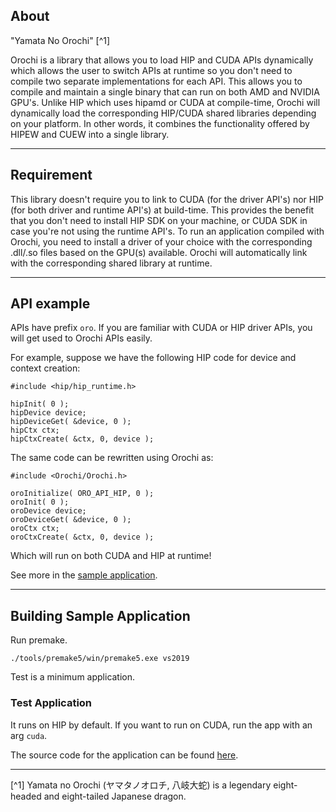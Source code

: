 ## About

"Yamata No Orochi" [^1] 

Orochi is a library that allows you to load HIP and CUDA APIs dynamically which allows the user to switch APIs at runtime so you don't need to compile two separate implementations for each API. This allows you to compile and maintain a single binary that can run on both AMD and NVIDIA GPU's. Unlike HIP which uses hipamd or CUDA at compile-time, Orochi will dynamically load the corresponding HIP/CUDA shared libraries depending on your platform. In other words, it combines the functionality offered by HIPEW and CUEW into a single library.

---

## Requirement

This library doesn't require you to link to CUDA (for the driver API's) nor HIP (for both driver and runtime API's) at build-time. This provides the benefit that you don't need to install HIP SDK on your machine, or CUDA SDK in case you're not using the runtime API's. 
To run an application compiled with Orochi, you need to install a driver of your choice with the corresponding .dll/.so files based on the GPU(s) available. Orochi will automatically link with the corresponding shared library at runtime.


----

## API example 

APIs have prefix `oro`. If you are familiar with CUDA or HIP driver APIs, you will get used to Orochi APIs easily.  

For example, suppose we have the following HIP code for device and context creation:

```
#include <hip/hip_runtime.h>

hipInit( 0 );
hipDevice device;
hipDeviceGet( &device, 0 );
hipCtx ctx;
hipCtxCreate( &ctx, 0, device );

```


The same code can be rewritten using Orochi as:


```
#include <Orochi/Orochi.h>

oroInitialize( ORO_API_HIP, 0 );
oroInit( 0 );
oroDevice device;
oroDeviceGet( &device, 0 );
oroCtx ctx;
oroCtxCreate( &ctx, 0, device );
```
Which will run on both CUDA and HIP at runtime!

See more in the [sample application](./Test/main.cpp).

----

## Building Sample Application

Run premake. 

```
./tools/premake5/win/premake5.exe vs2019
```

Test is a minimum application.

### Test Application

It runs on HIP by default. If you want to run on CUDA, run the app with an arg `cuda`. 

The source code for the application can be found [here](./Test/main.cpp).

----

[^1] Yamata no Orochi (ヤマタノオロチ, 八岐大蛇) is a legendary eight-headed and eight-tailed Japanese dragon.
